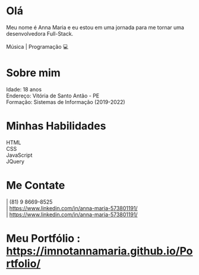 # Olá 
Meu nome é Anna Maria e eu estou em uma jornada para me tornar uma desenvolvedora Full-Stack.
<br>
<br>
Música | Programação 💻

# Sobre mim 
Idade:  18 anos
<br>
Endereço: Vitória de Santo Antão - PE
<br>
Formação: Sistemas de Informação (2019-2022)
<br>

# Minhas Habilidades
HTML
<br>
CSS
<br>
JavaScript
<br>
JQuery
<br>

# Me Contate 
| (81) 9 8669-8525
<br>
|  https://www.linkedin.com/in/anna-maria-573801191/
<br>
| https://www.linkedin.com/in/anna-maria-573801191/
<br>

# Meu Portfólio : https://imnotannamaria.github.io/Portfolio/

